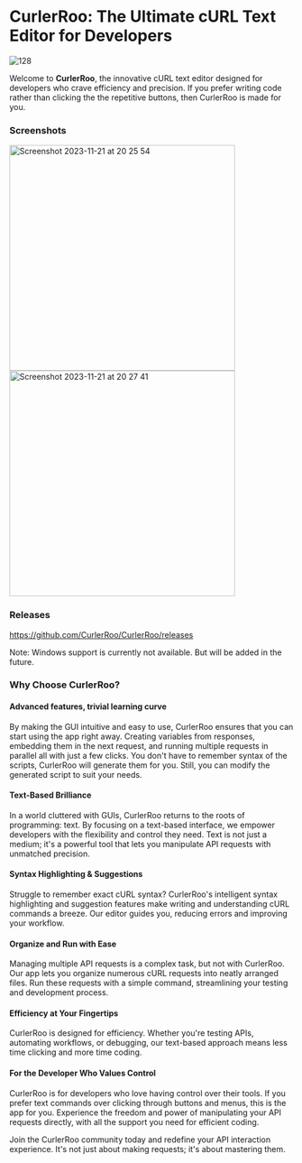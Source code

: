 # CurlerRoo: The Ultimate cURL Text Editor for Developers

![128](https://github.com/CurlerRoo/CurlerRoo/assets/19520603/35768254-ff9d-4e5f-b9c9-d9e2397f6f6b)

Welcome to **CurlerRoo**, the innovative cURL text editor designed for developers who crave efficiency and precision. If you prefer writing code rather than clicking the the repetitive buttons, then CurlerRoo is made for you.

### Screenshots

<img width="400" alt="Screenshot 2023-11-21 at 20 25 54" src="https://github.com/CurlerRoo/CurlerRoo/assets/19520603/e1233734-f9e0-4bb9-bb7a-697704b7dde1">
<img width="400" alt="Screenshot 2023-11-21 at 20 27 41" src="https://github.com/CurlerRoo/CurlerRoo/assets/19520603/62d4d86a-9e03-4f10-bcd3-5bf5ff7cdc62">

### Releases
https://github.com/CurlerRoo/CurlerRoo/releases

Note: Windows support is currently not available. But will be added in the future.

### Why Choose CurlerRoo?

#### Advanced features, trivial learning curve

By making the GUI intuitive and easy to use, CurlerRoo ensures that you can start using the app right away. Creating variables from responses, embedding them in the next request, and running multiple requests in parallel all with just a few clicks. You don't have to remember syntax of the scripts, CurlerRoo will generate them for you. Still, you can modify the generated script to suit your needs.

#### Text-Based Brilliance

In a world cluttered with GUIs, CurlerRoo returns to the roots of programming: text. By focusing on a text-based interface, we empower developers with the flexibility and control they need. Text is not just a medium; it's a powerful tool that lets you manipulate API requests with unmatched precision.

#### Syntax Highlighting & Suggestions

Struggle to remember exact cURL syntax? CurlerRoo's intelligent syntax highlighting and suggestion features make writing and understanding cURL commands a breeze. Our editor guides you, reducing errors and improving your workflow.

#### Organize and Run with Ease

Managing multiple API requests is a complex task, but not with CurlerRoo. Our app lets you organize numerous cURL requests into neatly arranged files. Run these requests with a simple command, streamlining your testing and development process.

#### Efficiency at Your Fingertips

CurlerRoo is designed for efficiency. Whether you're testing APIs, automating workflows, or debugging, our text-based approach means less time clicking and more time coding.

#### For the Developer Who Values Control

CurlerRoo is for developers who love having control over their tools. If you prefer text commands over clicking through buttons and menus, this is the app for you. Experience the freedom and power of manipulating your API requests directly, with all the support you need for efficient coding.

Join the CurlerRoo community today and redefine your API interaction experience. It's not just about making requests; it's about mastering them.
